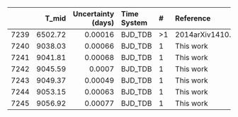 |      |   T_mid |   Uncertainty (days) | Time System   | #   | Reference           |
|-----:|--------:|---------------------:|:--------------|:----|:--------------------|
| 7239 | 6502.72 |              0.00016 | BJD_TDB       | >1  | 2014arXiv1410.3449A |
| 7240 | 9038.03 |              0.00066 | BJD_TDB       | 1   | This work           |
| 7241 | 9041.81 |              0.00068 | BJD_TDB       | 1   | This work           |
| 7242 | 9045.59 |              0.0007  | BJD_TDB       | 1   | This work           |
| 7243 | 9049.37 |              0.00049 | BJD_TDB       | 1   | This work           |
| 7244 | 9053.15 |              0.00063 | BJD_TDB       | 1   | This work           |
| 7245 | 9056.92 |              0.00077 | BJD_TDB       | 1   | This work           |